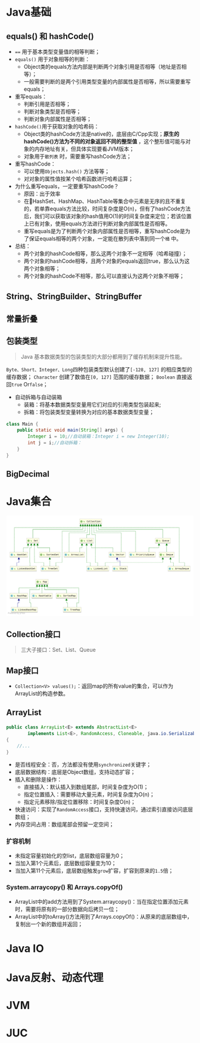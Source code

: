 # Java基础
## equals() 和 hashCode() 
* `==` 用于基本类型变量值的相等判断；
* `equals()` 用于对象相等的判断：
	* Object类的equals方法内部是判断两个对象引用是否相等（地址是否相等）；
	* 一般需要判断的是两个引用类型变量的内部属性是否相等，所以需要重写equals；
* 重写equals：
	* 判断引用是否相等；
	* 判断对象类型是否相等；
	* 判断对象内部属性是否相等；
* `hashCode()`用于获取对象的哈希码：
	* Object类的hashCode方法是native的，底层由C/Cpp实现；**原生的hashCode()方法为不同的对象返回不同的整型值** ，这个整形值可能与对象的内存地址有关，但具体实现要看JVM版本；
	* 对象用于`散列表` 时，需要重写hashCode方法；
* 重写hashCode：
	* 可以使用`Objects.hash()` 方法等等；
	* 对对象的属性值按某个哈希函数进行哈希运算；
* 为什么重写equals，一定要重写hashCode？
	* 原因：出于效率
	* 在HashSet、HashMap、HashTable等集合中元素是无序的且不重复的，若单靠equals方法比较，时间复杂度是O(n)，但有了hashCode方法后，我们可以获取该对象的hash值用O(1)的时间复杂度来定位；若该位置上已有对象，使用equals方法进行判断对象内部属性是否相等。
	* 重写equals是为了判断两个对象内部属性是否相等，重写hashCode是为了保证equals相等的两个对象，一定能在散列表中落到同一个`桶` 中。
* 总结：
	* 两个对象的hashCode相等，那么这两个对象不一定相等（哈希碰撞）；
	* 两个对象的hashCode相等，且两个对象的equals返回true，那么认为这两个对象相等；
	* 两个对象的hashCode不相等，那么可以直接认为这两个对象不相等；

## String、StringBuilder、StringBuffer


## 常量折叠


## 包装类型
>Java 基本数据类型的包装类型的大部分都用到了缓存机制来提升性能。

`Byte、Short、Integer、Long`四种包装类型默认创建了`[-128, 127]` 的相应类型的缓存数据；
`Character` 创建了数值在`[0, 127]` 范围的缓存数据；
`Boolean` 直接返回`true` Or`false`；
* 自动拆箱与自动装箱
	* 装箱：将基本数据类型变量用它们对应的引用类型包装起来;
	* 拆箱：将包装类型变量转换为对应的基本数据类型变量；
```java
class Main {
	public static void main(String[] args) {
		Integer i = 10;//自动装箱：Integer i = new Integer(10);
		int j = i;//自动拆箱：
	}
}
```

## BigDecimal


# Java集合
![](./img/Java容器继承图.png)

## Collection接口
> 三大子接口：Set、List、Queue


## Map接口

* `Collection<V> values();`：返回map的所有value的集合，可以作为ArrayList的构造参数。


## ArrayList
```java
public class ArrayList<E> extends AbstractList<E>  
        implements List<E>, RandomAccess, Cloneable, java.io.Serializable  
{
	//...
}
```
* 是否线程安全：否，方法都没有使用`synchronized`关键字；
* 底层数据结构：底层是Object数组，支持动态扩容；
* 插入和删除是操作：
	* 直接插入：默认插入到数组尾部，时间复杂度为O(1)；
	* 指定位置插入：需要移动大量元素，时间复杂度为O(n)；
	* 指定元素移除/指定位置移除：时间复杂度O(n)；
* 快速访问：实现了`RandomAccess`接口，支持快速访问，通过索引直接访问底层数组；
* 内存空间占用：数组尾部会预留一定空间；
### 扩容机制
* 未指定容量初始化的空list，底层数组容量为0；
* 当加入第1个元素后，底层数组容量变为10；
* 当加入第11个元素后，底层数组触发`grow`扩容，扩容到原来的`1.5`倍；
### System.arraycopy() 和 Arrays.copyOf()
* ArrayList中的add方法用到了System.arraycopy()：当在指定位置添加元素时，需要将原有的一部分数据向后拷贝一位；
* ArrayList中的toArray()方法用到了Arrays.copyOf()：从原来的底层数组中，复制出一个新的数组并返回；

# Java IO

# Java反射、动态代理


# JVM


# JUC
